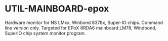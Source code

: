 UTIL-MAINBOARD-epox
===================

Hardware monitor for NS LMxx, Winbond 8378x, Super-IO chips. Command line version only. Targeted for EPoX 8RDA6 mainboard.LM78, Windbond, SuperIO chip system monitor program.
